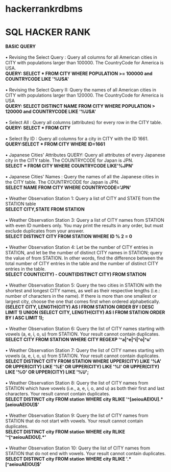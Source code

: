 # hackerrankrdbms

<h1>  SQL HACKER RANK </h1>
<table>
<tr>
<b> BASIC QUERY</b> <br> <br>
</tr>
<tr>
•	Revising the Select Query : Query all columns for all American cities in CITY with populations larger than 100000. The CountryCode for America is USA. 
   <br> 
   <b> QUERY:  SELECT * FROM CITY WHERE POPULATION >= 100000 and COUNTRYCODE LIKE '%USA' </b>  <br>
  <br> 
</tr>
<tr>
•	Revising the Select Query II: Query the names of all American cities in CITY with populations larger than 120000. The CountryCode for America is USA <br> 
 <b> QUERY: SELECT DISTINCT NAME FROM CITY WHERE POPULATION > 120000 and COUNTRYCODE LIKE '%USA' </b>   <br>
 <br>
</tr>
<tr>
•	Select All : Query all columns (attributes) for every row in the CITY table.  <br>
<b> QUERY: SELECT * FROM CITY </b>  <br> 
<br>
</tr>
<tr>
•	Select By ID : Query all columns for a city in CITY with the ID 1661.  <br>
<b>QUERY:SELECT * FROM CITY WHERE ID=1661 </b>  <br>
<br>
</tr>
<tr>
• Japanese Cities' Attributes QUERY: Query all attributes of every Japanese city in the CITY table. The COUNTRYCODE for Japan is JPN.  <br>
<b> SELECT * FROM CITY WHERE COUNTRYCODE LIKE'%JPN'  </b> <br>
<br>
</tr>
<tr>
• Japanese Cities' Names : Query the names of all the Japanese cities in the CITY table. The COUNTRYCODE for Japan is JPN. <br>
<b> SELECT NAME FROM CITY WHERE COUNTRYCODE='JPN'  </b> <br>
<br>
</tr>
<tr>
• Weather Observation Station 1: Query a list of CITY and STATE from the STATION table <br>
<b> SELECT CITY,STATE FROM STATION  </b> <br>
<br>
</tr> 
<tr>
• Weather Observation Station 3: Query a list of CITY names from STATION with even ID numbers only. You may print the results in any order, but must exclude duplicates from your answer.  <br>
<b> SELECT DISTINCT CITY FROM STATION  WHERE ID % 2 = 0  </b> <br>
<br>
</tr> 
<tr>
• Weather Observation Station 4: Let  be the number of CITY entries in STATION, and let  be the number of distinct CITY names in STATION; query the value of  from STATION. In other words, find the difference between the total number of CITY entries in the table and the number of distinct CITY entries in the table.   <br>
<b> SELECT COUNT(CITY) - COUNT(DISTINCT CITY) FROM STATION  </b> <br>
<br>
</tr> 
<tr>
• Weather Observation Station 5: Query the two cities in STATION with the shortest and longest CITY names, as well as their respective lengths (i.e.: number of characters in the name). If there is more than one smallest or largest city, choose the one that comes first when ordered alphabetically.  <br>
<b>  (SELECT CITY, LENGTH(CITY) AS l FROM STATION ORDER BY l DESC LIMIT 1) UNION (SELECT CITY, LENGTH(CITY) AS l FROM STATION ORDER BY l ASC LIMIT 1);  </b> <br>
<br>
</tr> 
<tr>
• Weather Observation Station 6: Query the list of CITY names starting with vowels (a, e, i, o, u) from STATION. Your result cannot contain duplicates.  <br>
<b>  SELECT CITY FROM STATION WHERE CITY REGEXP '^a|^e|^i|^o|^u'  </b> <br>
<br>
</tr> 
<tr>
• Weather Observation Station 7: Query the list of CITY names starting with vowels (a, e, i, o, u) from STATION. Your result cannot contain duplicates.  <br>
<b>  SELECT DISTINCT CITY 
FROM   STATION 
WHERE  UPPER(CITY) LIKE '%A' 
   OR  UPPER(CITY) LIKE '%E' 
   OR  UPPER(CITY) LIKE '%I' 
   OR  UPPER(CITY) LIKE '%O' 
   OR  UPPER(CITY) LIKE '%U';  </b> <br>
<br>
</tr> 
<tr>
• Weather Observation Station 8: Query the list of CITY names from STATION which have vowels (i.e., a, e, i, o, and u) as both their first and last characters. Your result cannot contain duplicates.  <br>
<b> SELECT DISTINCT city
FROM   station
WHERE  city RLIKE '^[aeiouAEIOU].*[aeiouAEIOU]$'  </b> <br>
<br>
</tr> 
<tr>
• Weather Observation Station 9: Query the list of CITY names from STATION that do not start with vowels. Your result cannot contain duplicates. <br>
<b> SELECT DISTINCT city
FROM   station
WHERE  city RLIKE '^[^aeiouAEIOU].*'  </b> <br>
<br>
</tr> 
<tr>
• Weather Observation Station 10: Query the list of CITY names from STATION that do not end with vowels. Your result cannot contain duplicates. <br>
<b> SELECT DISTINCT city FROM station WHERE city RLIKE '.*[^aeiouAEIOU]$'  </b> <br>
<br>
</tr> 
